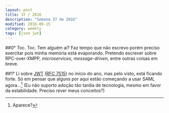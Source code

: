 ```yaml
---
layout: post
title: 37 / 2016
description: "Semana 37 de 2016"
modified: 2016-09-15
category: weekly
tags: [json jwt]
---
```



##0°
Toc. Toc. Tem alguém aí? Faz tempo que não escrevo porém preciso exercitar pois minha 
memória está evaporando. Pretendo escrever sobre RPC-over-XMPP, _microservices_, _message-driven_, entre outras coisas
em breve.


##1°
Li sobre [JWT][jwtio] ([RFC 7515][rfc7515]) no inicio do ano, mas pelo visto, está ficando forte. Só em pensar que 
alguns por aqui estão começando a usar SAML agora...[^1] (Eu não suporto adoção tão tardia de tecnologia, mesmo em favor 
da estabilidade. Preciso rever meus conceitos?)

[jwtio]: https://jwt.io/
[rfc7515]: https://tools.ietf.org/html/rfc7519
[^1]: Aparece?
